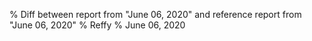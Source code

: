 % Diff between report from "June 06, 2020" and reference report from "June 06, 2020"
% Reffy
% June 06, 2020


